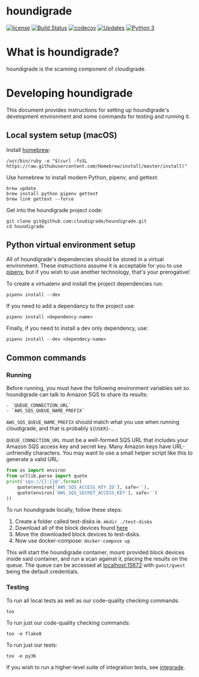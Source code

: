 # houndigrade

[![license](https://img.shields.io/github/license/cloudigrade/houndigrade.svg)]()
[![Build Status](https://travis-ci.org/cloudigrade/houndigrade.svg?branch=master)](https://travis-ci.org/cloudigrade/houndigrade)
[![codecov](https://codecov.io/gh/cloudigrade/houndigrade/branch/master/graph/badge.svg)](https://codecov.io/gh/cloudigrade/houndigrade)
[![Updates](https://pyup.io/repos/github/cloudigrade/houndigrade/shield.svg)](https://pyup.io/repos/github/cloudigrade/houndigrade/)
[![Python 3](https://pyup.io/repos/github/cloudigrade/houndigrade/python-3-shield.svg)](https://pyup.io/repos/github/cloudigrade/houndigrade/)

# What is houndigrade?

houndigrade is the scanning component of cloudigrade.

# Developing houndigrade

This document provides instructions for setting up houndigrade's development
environment and some commands for testing and running it.

## Local system setup (macOS)

Install [homebrew](https://brew.sh/):

    /usr/bin/ruby -e "$(curl -fsSL https://raw.githubusercontent.com/Homebrew/install/master/install)"

Use homebrew to install modern Python, pipenv, and gettext:

    brew update
    brew install python pipenv gettext
    brew link gettext --force

Get into the houndigrade project code:

    git clone git@github.com:cloudigrade/houndigrade.git
    cd houndigrade

## Python virtual environment setup

All of houndigrade's dependencies should be stored in a virtual environment.
These instructions assume it is acceptable for you to use
[pipenv](https://docs.pipenv.org), but if you wish
to use another technology, that's your prerogative!

To create a virtualenv and install the project dependencies run:

    pipenv install --dev

If you need to add a dependancy to the project use:

    pipenv install <dependency-name>

Finally, if you need to install a dev only dependency, use:

    pipenv install --dev <dependecy-name>


## Common commands

### Running

Before running, you must have the following environment variables set so houndigrade can talk to Amazon SQS to share its results:

    - `QUEUE_CONNECTION_URL`
    - `AWS_SQS_QUEUE_NAME_PREFIX`

`AWS_SQS_QUEUE_NAME_PREFIX` should match what you use when running cloudigrade, and that is probably `${USER}-`.

`QUEUE_CONNECTION_URL` must be a well-formed SQS URL that includes your Amazon SQS access key and secret key. Many Amazon keys have URL-unfriendly characters. You may want to use a small helper script like this to generate a valid URL:

```python
from os import environ
from urllib.parse import quote
print('sqs://{}:{}@'.format(
    quote(environ['AWS_SQS_ACCESS_KEY_ID'], safe=''),
    quote(environ['AWS_SQS_SECRET_ACCESS_KEY'], safe='')
))
```

To run houndigrade locally, follow these steps:
1. Create a folder called test-disks ie. `mkdir ./test-disks`
2. Download all of the block devices found [here](https://drive.google.com/open?id=1xvxnmqJ6H9UF7iE5bN2twat01F8FwsaD)
3. Move the downloaded block devices to test-disks.
4. Now use docker-compose: `docker-compose up`

This will start the houndigrade container, mount provided block
devices inside said container, and run a scan against it, placing the results
 on the queue. The queue can be accessed at [localhost:15672](http://localhost:15672) with `guest/guest` being the default credentials.

### Testing

To run all local tests as well as our code-quality checking commands:

    tox

To run just our code-quality checking commands:

    tox -e flake8

To run just our tests:

    tox -e py36

If you wish to run a higher-level suite of integration tests, see
[integrade](https://github.com/cloudigrade/integrade).
